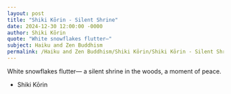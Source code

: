 ```yaml
---
layout: post
title: "Shiki Kōrin - Silent Shrine"
date: 2024-12-30 12:00:00 -0000
author: Shiki Kōrin
quote: "White snowflakes flutter—"
subject: Haiku and Zen Buddhism
permalink: /Haiku and Zen Buddhism/Shiki Kōrin/Shiki Kōrin - Silent Shrine
---
```


White snowflakes flutter—
a silent shrine in the woods,
a moment of peace.

- Shiki Kōrin
